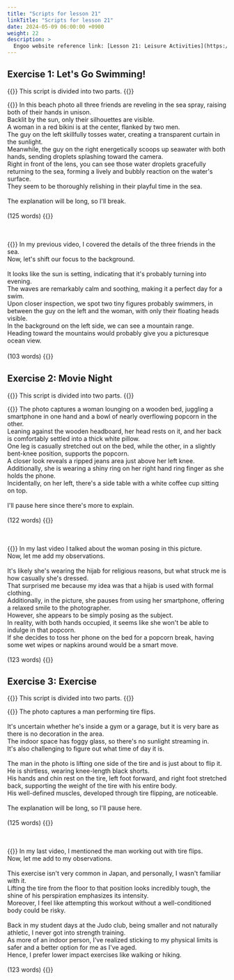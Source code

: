 ```yaml
---
title: "Scripts for lesson 21"
linkTitle: "Scripts for lesson 21"
date: 2024-05-09 06:00:00 +0900
weight: 22
description: >
  Engoo website reference link: [Lesson 21: Leisure Activities](https://engoo.com/app/lessons/describing-pictures-intermediate-describing-pictures-leisure-activities/mGIRoEbOEeeMJqtecYpcnw?category_id=P_HriMOnEeifo0O-yMP42w&course_id=ZZasjsOnEeiHZVOMC0VfdA)
---
```


## Exercise 1: Let's Go Swimming!

{{<alert>}}
This script is divided into two parts.
{{</alert>}}

{{<card header="**1st script**">}}
In this beach photo all three friends are reveling in the sea spray, raising both of their hands in unison.<br/>
Backlit by the sun, only their silhouettes are visible. <br/>
A woman in a red bikini is at the center, flanked by two men. <br/>
The guy on the left skillfully tosses water, creating a transparent curtain in the sunlight.<br/>
Meanwhile, the guy on the right energetically scoops up seawater with both hands, sending droplets splashing toward the camera. <br/>
Right in front of the lens, you can see those water droplets gracefully returning to the sea, forming a lively and bubbly reaction on the water's surface.<br/>
They seem to be thoroughly relishing in their playful time in the sea.<br/>
<br/>
The explanation will be long, so I'll break.<br/>
<br/>
(125 words)
{{</card>}}

　

{{<card header="**2nd script**">}}
In my previous video, I covered the details of the three friends in the sea. <br/>
Now, let's shift our focus to the background. <br/>
<br/>
It looks like the sun is setting, indicating that it's probably turning into evening. <br/>
The waves are remarkably calm and soothing, making it a perfect day for a swim. <br/>
Upon closer inspection, we spot two tiny figures probably swimmers, in between the guy on the left and the woman, with only their floating heads visible.<br/>
In the background on the left side, we can see a mountain range. <br/>
Heading toward the mountains would probably give you a picturesque ocean view.<br/>
<br/>
(103 words)
{{</card>}}
　

## Exercise 2: Movie Night

{{<alert>}}
This script is divided into two parts.
{{</alert>}}

{{<card header="**1st script**">}}
The photo captures a woman lounging on a wooden bed, juggling a smartphone in one hand and a bowl of nearly overflowing popcorn in the other. <br/>
Leaning against the wooden headboard, her head rests on it, and her back is comfortably settled into a thick white pillow.<br/>
One leg is casually stretched out on the bed, while the other, in a slightly bent-knee position, supports the popcorn.<br/>
A closer look reveals a ripped jeans area just above her left knee.<br/>
Additionally, she is wearing a shiny ring on her right hand ring finger as she holds the phone.<br/>
Incidentally, on her left, there's a side table with a white coffee cup sitting on top.<br/>
<br/>
I'll pause here since there's more to explain.<br/>
<br/>
(122 words)
{{</card>}}

　

{{<card header="**2nd script**">}}
In my last video I talked about the woman posing in this picture.<br/>
Now, let me add my observations. <br/>
<br/>
It's likely she's wearing the hijab for religious reasons, but what struck me is how casually she's dressed. <br/>
That surprised me because my idea was that a hijab is used with formal clothing.<br/>
Additionally, in the picture, she pauses from using her smartphone, offering a relaxed smile to the photographer. <br/>
However, she appears to be simply posing as the subject. <br/>
In reality, with both hands occupied, it seems like she won't be able to indulge in that popcorn.<br/>
If she decides to toss her phone on the bed for a popcorn break, having some wet wipes or napkins around would be a smart move.<br/>
<br/>
(123 words)
{{</card>}}

## Exercise 3: Exercise

{{<alert>}}
This script is divided into two parts.
{{</alert>}}

{{<card header="**1st script**">}}
The photo captures a man performing tire flips. <br/>
<br/>
It's uncertain whether he's inside a gym or a garage, but it is very bare as there is no decoration in the area.<br/>
The indoor space has foggy glass, so there's no sunlight streaming in. <br/>
It's also challenging to figure out what time of day it is.<br/>
<br/>
The man in the photo is lifting one side of the tire and is just about to flip it.<br/>
He is shirtless, wearing knee-length black shorts. <br/>
His hands and chin rest on the tire, left foot forward, and right foot stretched back, supporting the weight of the tire with his entire body. <br/>
His well-defined muscles, developed through tire flipping, are noticeable.<br/>
<br/>
The explanation will be long, so I'll pause here.<br/>
<br/>
(125 words)
{{</card>}}

　

{{<card header="**2nd script**">}}
In my last video, I mentioned the man working out with tire flips.<br/>
Now, let me add to my observations. <br/>
<br/>
This exercise isn't very common in Japan, and personally, I wasn't familiar with it. <br/>
Lifting the tire from the floor to that position looks incredibly tough, the shine of his perspiration emphasizes its intensity. <br/>
Moreover, I feel like attempting this workout without a well-conditioned body could be risky. <br/>
<br/>
Back in my student days at the Judo club, being smaller and not naturally athletic, I never got into strength training. <br/>
As more of an indoor person, I've realized sticking to my physical limits is safer and a better option for me as I've aged. <br/>
Hence, I prefer lower impact exercises like walking or hiking.<br/>
<br/>
(123 words)
{{</card>}}

